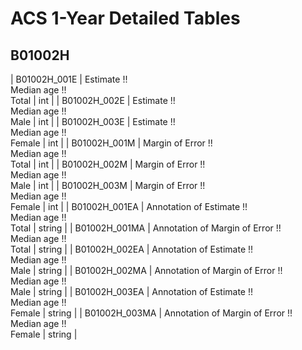 # ACS 1-Year Detailed Tables

## B01002H

| B01002H_001E | Estimate !!<br>Median age !!<br>Total | int |
| B01002H_002E | Estimate !!<br>Median age !!<br>Male | int |
| B01002H_003E | Estimate !!<br>Median age !!<br>Female | int |
| B01002H_001M | Margin of Error !!<br>Median age !!<br>Total | int |
| B01002H_002M | Margin of Error !!<br>Median age !!<br>Male | int |
| B01002H_003M | Margin of Error !!<br>Median age !!<br>Female | int |
| B01002H_001EA | Annotation of Estimate !!<br>Median age !!<br>Total | string |
| B01002H_001MA | Annotation of Margin of Error !!<br>Median age !!<br>Total | string |
| B01002H_002EA | Annotation of Estimate !!<br>Median age !!<br>Male | string |
| B01002H_002MA | Annotation of Margin of Error !!<br>Median age !!<br>Male | string |
| B01002H_003EA | Annotation of Estimate !!<br>Median age !!<br>Female | string |
| B01002H_003MA | Annotation of Margin of Error !!<br>Median age !!<br>Female | string |

